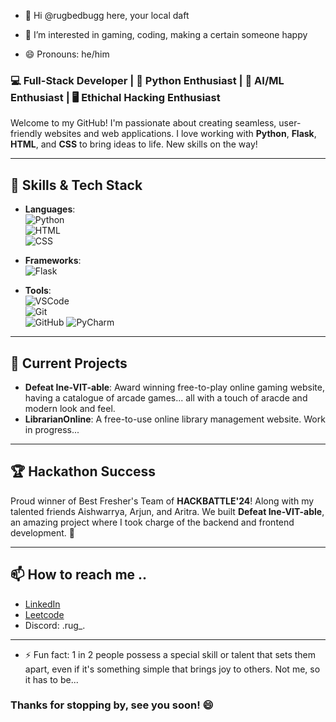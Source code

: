 
- 👋 Hi @rugbedbugg here, your local daft

- 👀 I’m interested in gaming, coding, making a certain someone happy

- 😄 Pronouns: he/him

### 💻 Full-Stack Developer | 🐍 Python Enthusiast | 🤖 AI/ML Enthusiast | 🖥️ Ethichal Hacking Enthusiast 

Welcome to my GitHub! I'm passionate about creating seamless, user-friendly websites and web applications. I love working with **Python**, **Flask**, **HTML**, and **CSS** to bring ideas to life. New skills on the way!

---

## 🚀 Skills & Tech Stack

- **Languages**:  
  ![Python](https://img.shields.io/badge/-Python-3776AB?style=flat&logo=python&logoColor=white)  
  ![HTML](https://img.shields.io/badge/-HTML-E34F26?style=flat&logo=html5&logoColor=white)  
  ![CSS](https://img.shields.io/badge/-CSS-1572B6?style=flat&logo=css3&logoColor=white)

- **Frameworks**:  
  ![Flask](https://img.shields.io/badge/-Flask-000000?style=flat&logo=flask&logoColor=white)

- **Tools**:  
  ![VSCode](https://img.shields.io/badge/-VSCode-007ACC?style=flat&logo=visual-studio-code&logoColor=white)  
  ![Git](https://img.shields.io/badge/-Git-F05032?style=flat&logo=git&logoColor=white)  
  ![GitHub](https://img.shields.io/badge/-GitHub-181717?style=flat&logo=github&logoColor=white)
  ![PyCharm](https://img.shields.io/badge/-PyCharm-000000?style=flat&logo=pycharm&logoColor=white)  

---

## 🎯 Current Projects

- **Defeat Ine-VIT-able**: Award winning free-to-play online gaming website, having a catalogue of arcade games... all with a touch of aracde and modern look and feel. 
- **LibrarianOnline**: A free-to-use online library management website. Work in progress...

---

## 🏆 Hackathon Success

Proud winner of Best Fresher's Team of **HACKBATTLE'24**! Along with my talented friends Aishwarrya, Arjun, and Aritra. We built **Defeat Ine-VIT-able**,  an amazing project where I took charge of the backend and frontend development. 🎉

---

##  📫 How to reach me .. 

- [LinkedIn](https://www.linkedin.com/in/partha-gogoi-736241308/)
- [Leetcode](https://leetcode.com/u/oxide1-6/)
- Discord: .rug_.

---

- ⚡ Fun fact: 1 in 2 people possess a special skill or talent that sets them apart, even if it's something simple that brings joy to others. Not me, so it has to be...

### Thanks for stopping by, see you soon! 😄


<!---
rugbedbugg/rugbedbugg is a ✨ special ✨ repository because its `README.md` (this file) appears on your GitHub profile.
You can click the Preview link to take a look at your changes.
--->

